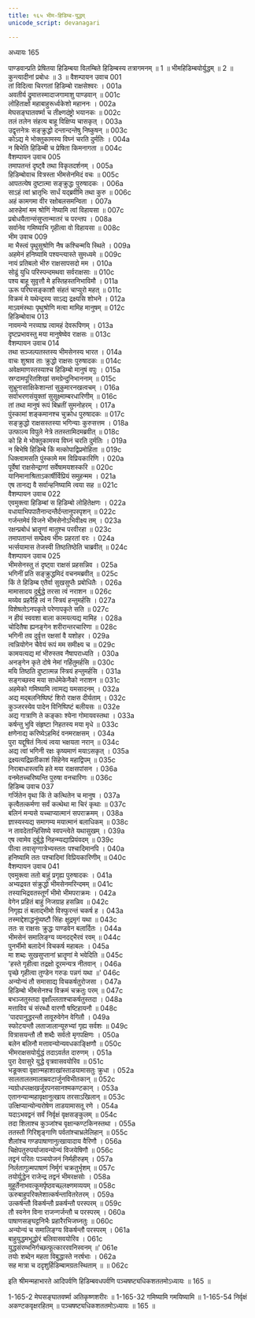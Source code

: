 ```yaml
---
title: १६५ भीम-हिडिम्ब-युद्धम्
unicode_script: devanagari

---
```



अध्यायः 165

पाण्डवान्प्रति प्रेषितया हिडिम्बया विलम्बिते हिडिम्बस्य तत्रागमनम् ॥ 1 ॥ भीमहिडिम्बयोर्युद्धम् ॥ 2 ॥ कुन्त्यादीनां प्रबोधः ॥ 3 ॥
वैशम्पायन उवाच 	001  
तां विदित्वा चिरगतां हिडिम्बो राक्षसेश्वरः ।	001a  
अवतीर्य द्रुमात्तस्मादाजगामाशु पाण्डवान् ॥	001c  
लोहिताक्षो महाबाहुरूर्ध्वकेशो महाननः ।	002a  
मेघसङ्घातवर्ष्मा च तीक्ष्णदंष्ट्रो भयानकः ॥	002c  
तलं तलेन संहत्य बाहू विक्षिप्य चासकृत् ।	003a  
उद्वृत्तनेत्रः सङ्क्रुद्धो दन्तान्दन्तेषु निष्कुषन् ॥	003c  
कोऽद्य मे भोक्तुकामस्य विघ्नं चरति दुर्मतिः ।	004a  
न बिभेति हिडिम्बी च प्रेषिता किमनागता ॥	004c  
वैशम्पायन उवाच 	005  
तमापतन्तं दृष्ट्वै तथा विकृतदर्शनम् ।	005a  
हिडिम्बोवाच वित्रस्ता भीमसेनमिदं वचः ॥	005c  
आपतत्येष दुष्टात्मा सङ्क्रुद्धः पुरुषादकः ।	006a  
साऽहं त्वां भ्रातृभिः सार्धं यद्ब्रवीमि तथा कुरु ॥	006c  
अहं कामगमा वीर रक्षोबलसमन्विता ।	007a  
आरुहेमां मम श्रोणिं नेष्यामि त्वां विहायसा ॥	007c  
प्रबोधयैतान्संसुप्तान्मातरं च परन्तप ।	008a  
सर्वानेव गमिष्याभि गृहीत्वा वो विहायसा ॥	008c  
भीम उवाच 	009  
मा भैस्त्वं पृथुसुश्रोणि नैष कश्चिन्मयि स्थिते ।	009a  
अहमेनं हनिष्यामि पश्यन्त्यास्ते सुमध्यमे ॥	009c  
नायं प्रतिबलो भीरु राक्षसापसदो मम ।	010a  
सोढुं युधि परिस्पन्दमथवा सर्वराक्षसाः ॥	010c  
पश्य बाहू सुवृत्तौ मे हस्तिहस्तनिभाविमौ ।	011a  
ऊरू परिघसङ्काशौ संहतं चाप्युरो महत् ॥	011c  
विक्रमं मे यथेन्द्रस्य साऽद्य द्रक्ष्यसि शोभने ।	012a  
माऽवमंस्थाः पृथुश्रोणि मत्वा मामिह मानुषम् ॥	012c  
हिडिम्बोवाच 	013  
नावमन्ये नरव्याघ्र त्वामहं देवरूपिणम् ।	013a  
दृष्टप्रभावस्तु मया मानुषेष्वेव राक्षसः ॥	013c  
वैशम्पायन उवाच 	014  
तथा सञ्जल्पतस्तस्य भीमसेनस्य भारत ।	014a  
वाचः शुश्राव ताः क्रुद्धो राक्षसः पुरुषादकः ॥	014c  
अवेक्षमाणस्तस्याश्च हिडिम्बो मानुषं वपुः ।	015a  
स्रग्दामपूरितशिखां समग्रेन्दुनिभाननाम् ॥	015c  
सुभ्रूनासाक्षिकेशान्तां सुकुमारनखत्वचम् ।	016a  
सर्वाभरणसंयुक्तां सुसूक्ष्माम्बरधारिणीम् ॥	016c  
तां तथा मानुषं रूपं बिभ्रतीं सुमनोहरम् ।	017a  
पुंस्कामां शङ्कमानश्च चुक्रोध पुरुषादकः ॥	017c  
सङ्क्रुद्धो राक्षसस्तस्या भगिन्याः कुरुसत्तम ।	018a  
उत्फाल्य विपुले नेत्रे ततस्तामिदमब्रवीत् ॥	018c  
को हि मे भोक्तुकामस्य विघ्नं चरति दुर्मतिः ।	019a  
न बिभेषि हिडिम्बे किं मत्कोपाद्विप्रमोहिता ॥	019c  
धिक्त्वामसति पुंस्कामे मम विप्रियकारिणि ।	020a  
पूर्वेषां राक्षसेन्द्राणां सर्वेषामयशस्करि ॥	020c  
यानिमानाश्रिताऽकार्षीर्विप्रियं समुहन्मम ।	021a  
एष तानद्य वै सर्वान्हनिष्यामि त्वया सह ॥	021c  
वैशम्पायन उवाच 	022  
एवमुक्त्वा हिडिम्बां स हिडिम्बो लोहितेक्षणः ।	022a  
वधायाभिपपातैनान्दन्तैर्दन्तानुपस्पृशन् ॥	022c  
गर्जन्तमेवं विजने भीमसेनोऽभिवीक्ष्य तम् ।	023a  
रक्षन्प्रबोधं भ्रातॄणां मातुश्च परवीरहा ॥	023c  
तमापतान्तं सम्प्रेक्ष्य भीमः प्रहरतां वरः ।	024a  
भर्त्सयामास तेजस्वी तिष्ठतिष्ठेति चाब्रवीत् ॥	024c  
वैशम्पायन उवाच 	025  
भीमसेनस्तु तं दृष्ट्वा राक्षसं प्रहसन्निव ।	025a  
भगिनीं प्रति सङ्क्रुद्धमिदं वचनमब्रवीत् ॥	025c  
किं ते हिडिम्ब एतैर्वा सुखसुप्तैः प्रबोधितैः ।	026a  
मामासादय दुर्बुद्धे तरसा त्वं नराशन ॥	026c  
मय्येव प्रहरैहि त्वं न स्त्रियं हन्तुमर्हसि ।	027a  
विशेषतोऽनपकृते परेणापकृते सति ॥	027c  
न हीयं स्ववशा बाला कामयत्यद्य मामिह ।	028a  
चोदितैषा ह्यनङ्गेन शरीरान्तरचारिणा ॥	028c  
भगिनी तव दुर्वृत्त रक्षसां वै यशोहर ।	029a  
त्वन्नियोगेन चैवेयं रूपं मम समीक्ष्य च ॥	029c  
कामयत्यद्य मां भीरुस्तव नैषापराध्यति ।	030a  
अनङ्गेन कृते दोषे नेमां गर्हितुमर्हसि ॥	030c  
मयि तिष्ठति दुष्टात्मन्न स्त्रियं हन्तुमर्हसि ।	031a  
सङ्गच्छस्व मया सार्धमेकेनैको नराशन ॥	031c  
अहमेको गमिष्यामि त्वामद्य यमसादनम् ।	032a  
अद्य मद्बलनिष्पिष्टं शिरो राक्षस दीर्यताम् ।	032c  
कुञ्जरस्येव पादेन विनिष्पिष्टं बलीयसः ॥	032e  
अद्य गात्राणि ते कङ्काः श्येना गोमायवस्तथा ।	033a  
कर्षन्तु भुवि संहृष्टा निहतस्य मया मृधे ॥	033c  
क्षणेनाद्य करिष्येऽहमिदं वनमराक्षसम् ।	034a  
पुरा यद्दूषितं नित्यं त्वया भक्षयता नरान् ॥	034c  
अद्य त्वां भगिनी रक्षः कृष्यमाणं मयाऽसकृत् ।	035a  
द्रक्ष्यत्यद्रिप्रतीकाशं सिंहेनेव महाद्विपम् ॥	035c  
निराबाधास्त्वयि हते मया राक्षसपांसन ।	036a  
वनमेतच्चरिष्यन्ति पुरुषा वनचारिणः ॥	036c  
हिडिम्ब उवाच 	037  
गर्जितेन वृथा किं ते कत्थितेन च मानुष ।	037a  
कृत्वैतत्कर्मणा सर्वं कत्थेथा मा चिरं कृथाः ॥	037c  
बलिनं मन्यसे यच्चाप्यात्मानं सपराक्रमम् ।	038a  
ज्ञास्यस्यद्य समागम्य मयात्मानं बलाधिकम् ॥	038c  
न तावदेतान्हिंसिष्ये स्वपन्त्वेते यथासुखम् ।	039a  
एष त्वामेव दुर्बुद्धे निहन्म्यद्याप्रियंवदम् ॥	039c  
पीत्वा तवासृग्गात्रेभ्यस्ततः पश्चादिमानपि ।	040a  
हनिष्यामि ततः पश्चादिमां विप्रियकारिणीम् ॥	040c  
वैशम्पायन उवाच 	041  
एवमुक्त्वा ततो बाहुं प्रगृह्य पुरुषादकः ।	041a  
अभ्यद्रवत संक्रुद्धो भीमसेनमरिन्दमम् ॥	041c  
तस्याभिद्रवतस्तूर्णं भीमो भीमपराक्रमः ।	042a  
वेगेन प्रहितं बाहुं निजग्राह हसन्निव ॥	042c  
निगृह्य तं बलाद्भीमो विस्फुरन्तं चकर्ष ह ।	043a  
तस्माद्देशाद्धनूंष्यष्टौ सिंहः क्षुद्रमृगं यथा ॥	043c  
ततः स राक्षसः क्रुद्धः पाण्डवेन बलार्दितः ।	044a  
भीमसेनं समालिङ्ग्य व्यनदद्भैरवं रवम् ॥	044c  
पुनर्भीमो बलादेनं विचकर्ष महाबलः ।	045a  
मा शब्दः सुखसुप्तानां भ्रातॄणां मे भवेदिति ॥	045c  
\'हस्ते गृहीत्वा तद्रक्षो दूरमन्यत्र नीतवान् ।	046a  
पृच्छे गृहीत्वा तुण्डेन गरुडः पन्नगं यथा ॥\'	046c  
अन्योन्यं तौ समासाद्य विचकर्षतुरोजसा ।	047a  
हिडिम्बो भीमसेनश्च विक्रमं चक्रतुः परम् ॥	047c  
बभञ्जतुस्तदा वृक्षाँल्लताश्चाकर्षतुस्तदा ।	048a  
मत्ताविव चं संरब्धौ वारणौ षष्टिहायनौ ॥	048c  
\'पादपानुद्धरन्तौ तावूरुवेगेन वेगितौ ।	049a  
स्फोटयन्तौ लताजालान्यूरुभ्यां गृह्य सर्वशः ॥	049c  
वित्रासयन्तौ तौ शब्दैः सर्वतो मृगपक्षिणः ।	050a  
बलेन बलिनौ मत्तावन्योन्यवधकाङ्क्षिणौ ॥	050c  
भीमराक्षसयोर्युद्धं तदाऽवर्तत दारुणम् ।	051a  
पुरा देवासुरे युद्धे वृत्रवासवयोरिव ॥	051c  
भङूक्त्वा वृक्षान्महाशाखांस्ताडयामासतुः क्रुधा ।	052a  
सालतालतमालाम्रवटार्जुनविभीतकान् ॥	052c  
न्यग्रोधप्लक्षखर्जूरपनसानश्मकण्टकान् ।	053a  
एतानन्यान्महावृक्षानुत्खाय तरसाऽखिलान् ॥	053c  
उत्क्षिप्यान्योन्यरोषेण ताडयामासतू रणे ।	054a  
यदाऽभवद्वनं सर्वं निर्वृक्षं वृक्षसङ्कुलम् ॥	054c  
तदा शिलाश्च कुञ्जांश्च वृक्षान्कण्टकिनस्तथा ।	055a  
ततस्तौ गिरिशृङ्गाणि पर्वतांश्चाभ्रलेलिहान् ॥	055c  
शैलांश्च गण्डपाषाणानुत्खायादाय वैरिणौ ।	056a  
चिक्षेपतुरुपर्याजावन्योन्यं विजयेषिणौ ॥	056c  
तद्वनं परितः पञ्चयोजनं निर्महीरुहम् ।	057a  
निर्लतागुल्मपाषाणं निर्मृगं चक्रतुर्भृशम् ॥	057c  
तयोर्युद्धेन राजेन्द्र तद्वनं भीमरक्षसोः ।	058a  
मुहूर्तेनाभवत्कूमर्पृष्ठवच्छ्लक्ष्णमव्ययम् ॥	058c  
ऊरुबाहुपरिक्लेशात्कर्षन्तावितरेतरम् ।	059a  
उत्कर्षन्तौ विकर्षन्तौ प्रकर्षन्तौ परस्परम् ॥	059c  
तौ स्वनेन विना राजन्गर्जन्तौ च परस्परम् ।	060a  
पाषाणसङ्घट्टनिभैः प्रहारैरभिजघ्नतुः ॥	060c  
अन्योन्यं च समालिङ्ग्य विकर्षन्तौ परस्परम् ।	061a  
बाहुयुद्धमभूद्धोरं बलिवासवयोरिव ।	061c  
युद्धसंरम्भनिर्गच्छत्फूत्काररवनिस्वनम् ॥\'	061e  
तयोः शब्देन महता विबुद्धास्ते नरर्षभाः ।	062a  
सह मात्रा च ददृशुर्हिडिम्बामग्रतःस्थिताम् ॥ ॥	062c  

इति श्रीमन्महाभारते आदिपर्वणि हिडिम्बवधपर्वणि पञ्चषष्ट्यधिकशततमोऽध्यायः ॥ 165 ॥

1-165-2 मेघसङ्घातवर्ष्मा अतिकृष्णशरीरः ॥ 1-165-32 गमिष्यामि गमयिष्यामि ॥ 1-165-54 निर्वृक्षं अकण्टकवृक्षरहितम् ॥ पञ्चषष्ट्यधिकशततमोऽध्यायः ॥ 165 ॥